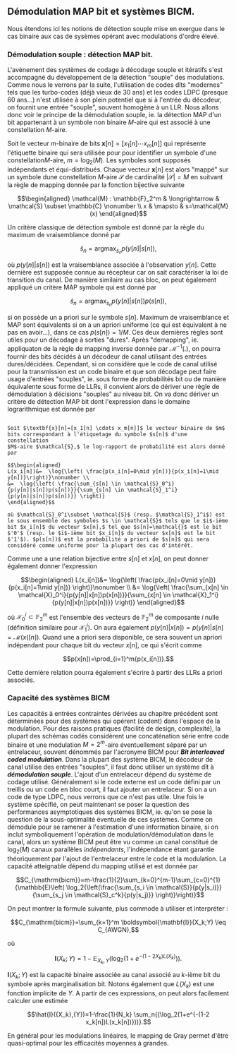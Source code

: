 ## Démodulation MAP bit et systèmes BICM.


Nous étendons ici les notions de détection souple mise en exergue dans le cas binaire aux cas de sysèmes opérant avec modulations d'ordre élevé.

### Démodulation souple : détection MAP bit.

L'avènement des systèmes de codage à décodage souple et itératifs s'est accompagné du développement de la détection "souple" des modulations.
Comme nous le verrons par la suite, l'utilisation de codes dîts "modernes" tels que les turbo-codes (déjà vieux de 30 ans) et les codes LDPC (presque 60 ans...) n'est utilisée à son plein potentiel que si à l'entrée du décodeur, on fournit une entrée "souple", souvent homogène à un LLR. Nous allons donc voir le principe de la démodulation souple, ie. la
détection MAP d'un bit appartenant à un symbole non binaire $M$-aire qui est associé à une constellation $M$-aire.

Soit le vecteur $m$-binaire de bits $\textbf{x}[n]=[x_1[n] \cdots x_m[n]]$ qui représente l'étiquette binaire qui sera utilisée pour pour identifier un symbole d'une constellation$M$-aire, $m=\log_2{(M)}.$ Les symboles sont supposés indépendants et équi-distribués. Chaque vecteur $\textbf{x}[n]$ est alors "mappé" sur un symbole dune constellation $M$-aire $\mathcal{S}$ de cardinalité $|\mathcal{S}|=M$ en suitvant la règle de mapping donnée par la fonction bijective suivante

$$\begin{aligned}
\mathcal{M} : \mathbb{F}_2^m & \longrightarrow & \mathcal{S} \subset \mathbb{C} \nonumber \\
x & \mapsto & s=\mathcal{M}(x)
\end{aligned}$$

Un critère classique de détection symbole est donné par la règle du maximum de vraisemblance donné par

$$\hat{s}_n = \mathrm{arg} \max_{s_n}{p(y[n] | s[n]) },$$ 

où $p(y[n]|s[n])$ est la vraisemblance associée à l'observation $y[n].$ Cette dernière est supposée connue au récepteur car on sait caractériser la loi de transition du canal. De manière similaire au cas bloc, on peut également appliqué un critère MAP symbole qui est donné par 

$$\hat{s}_n = \mathrm{arg} \max_{s_n}{p(y[n] | s[n]) } p(s[n]),$$ 

si on possède un a priori sur le symbole $s[n].$ Maximum de vraisemblance et MAP sont équivalents si on a un apriori uniforme (ce qui est équivalent à ne pas en avoir...), dans ce cas $p(s[n])=1/M.$ Ces deux dernières règles sont utiles pour un décodage à sorties "dures". Après "demapping", ie. appliquaton de la règle de mapping inverse donnée par
$\mathcal{M}^{-1}(.),$ on pourra fournir des bits décidés à un décodeur de canal utilisant des entrées dures/décidées. Cependant, si on considère que le code de canal utilisé pour la transmission est un code binaire et que son décodage peut faire usage d'entrées \"souples\", ie. sous forme de probabilités bit ou de manière équivalente sous forme de
LLRs, il convient alors de dériver une règle de démodulation à décisions "souples" au niveau bit. On va donc dériver un critère de détection MAP bit dont l'expression dans le domaine lograrithmique est donnée par

```{prf:definition} Démodulation MAP bit

Soit $\textbf{x}[n]=[x_1[n] \cdots x_m[n]]$ le vecteur binaire de $m$ bits correspondant à l'étiquetage du symbole $s[n]$ d'une constellation
$M$-aire $\mathcal{S},$ le log-rapport de probabilité est alors donné par 

$$\begin{aligned}
L(x_i[n])&=  \log{\left( \frac{p(x_i[n]=0\mid y[n])}{p(x_i[n]=1\mid y[n])}\right)}\nonumber \\
&=  \log{\left( \frac{\sum_{s[n] \in \mathcal{S}_0^i}{p(y[n]|s[n])p(s[n])}}{\sum_{s[n] \in \mathcal{S}_1^i}{p(y[n]|s[n])p(s[n])}} \right)}
\end{aligned}$$ 

où $\mathcal{S}_0^i\subset \mathcal{S}$ (resp. $\mathcal{S}_1^i$) est le sous ensemble des symboles $s \in \mathcal{S}$ tels que le $i$-ième bit $x_i[n]$ du vecteur $x[n],$ tel que $s[n]=\mathcal{}$ est le bit $'0'$ (resp. le $i$-ième bit $x_i[n]$ du vecteur $x[n]$ est le bit $'1'$). $p(s[n])$ est la probabilité a priori de $s[n]$ qui sera considéré comme uniforme pour la plupart des cas d'intérêt.
```

Comme une a une relation bijective entre $s[n]$ et $x[n],$ on peut donner également donner l'expression

$$\begin{aligned}
L(x_i[n])&= \log{\left( \frac{p(x_i[n]=0\mid y[n])}{p(x_i[n]=1\mid y[n])} \right)}\nonumber \\
&=  \log{\left( \frac{\sum_{x[n] \in \mathcal{X}_0^i}{p(y[n]|x[n])p(x[n])}}{\sum_{x[n] \in \mathcal{X}_1^i}{p(y[n]|x[n])p(x[n])}} \right)}
\end{aligned}$$

où $\mathcal{X}_0^i \subset \mathbb{F}_2^m$ est l'ensemble des vecteurs de $\mathbb{F}_2^m$ de composante $i$ nulle (définition similaire pour $\mathcal{X}_1^i$). On aura également $p(y[n]|x[n])=p(y[n]|s[n]=\mathcal{M}(x([n]).$ Quand une a priori sera disponible, ce sera souvent un apriori indépendant pour chaque bit du vecteur $x[n],$ ce qui s'écrit comme 

$$p(x[n])=\prod_{i=1}^m{p(x_i[n])}.$$ 

Cette dernière relation pourra également s'écrire à partir des LLRs a priori associés.

### Capacité des systèmes BICM

Les capacités à entrées contraintes dérivées au chapitre précédent sont déterminées pour des systèmes qui opérent (codent) dans l'espace de la modulation. Pour des raisons
pratiques (facilité de design, complexité), la plupart des schémas codés considèrent une concaténation série entre code binaire et une modulation $M=2^m$-aire éventuellement séparé par un entrelaceur, souvent dénommés par l'acronyme BICM pour ***Bit interleaved coded modulation***. Dans la plupart des système BICM, le décodeur de canal utilise des entrées "souples", il faut donc utiliser un système dît à ***démodulation souple***. L'ajout d'un entrelaceur dépend du système de codage utilisé. Généralement si le code
externe est un code défini par un treillis ou un code en bloc court, il faut ajouter un entrelaceur. Si on a un code de type LDPC, nous verrons que ce n'est pas utile. Une fois le système spécifié, on peut maintenant se poser la question des performances asymptotiques des systèmes BICM, ie. qu'on se pose la question de la sous-optimalité éventuelle de ces systèmes. Comme on démodule pour se ramener à l'estimation d'une information binaire, si on inclut symboliquement l'opération de modulation/démodulation dans le canal, alors un système BICM peut être vu comme un canal constitué de $\log_2(M)$ canaux parallèles *indépendants*, l'indépendance étant garantie théoriquement par l'ajout de l'entrelaceur entre le code et la modulation. La capacité atteignable dépend du mapping utilisé et est donnée par

$$C_{\mathrm{bicm}}=m-\frac{1}{2}\sum_{k=0}^{m-1}\sum_{c=0}^{1}{\mathbb{E}\left( \log_2{\left(\frac{\sum_{s_i \in \mathcal{S}}{p(y|s_i)}}{\sum_{s_j \in \mathcal{S}_c^k}{p(y|s_j)}} \right)}\right)}$$

On peut montrer la formule suivante, plus commode à utiliser et interpréter :

$$C_{\mathrm{bicm}}=\sum_{k=1}^m \boldsymbol{\mathbf{I}}(X_k;Y) \leq C_{AWGN},$$

où

$$\boldsymbol{\mathbf{I}}(X_k;Y)=1-\mathbb{E}_{X_k,Y}{(\log_2(1+e^{-(1-2 X_k)L(X_k)}))}.$$

$\boldsymbol{\mathbf{I}}(X_k;Y)$ est la capacité binaire associée au canal associé au $k$-ième bit du symbole après marginalisation bit. Notons également que $L(X_k)$ est une fonction implicite de $Y.$ A partir de ces expressions, on peut alors facilement calculer une estimée

$$\hat{I}({X_k},{Y})=1-\frac{1}{N_k} \sum_n{(\log_2(1+e^{-(1-2 x_k[n])L(x_k[n])}))}.$$

En général pour les modulations linéaires, le mapping de Gray permet d'être quasi-optimal pour les efficacités moyennes à grandes.
